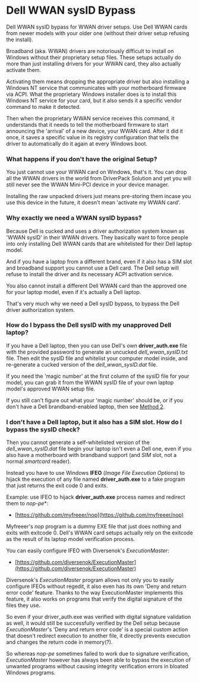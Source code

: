 # Dell WWAN sysID Bypass
Dell WWAN sysID bypass for WWAN driver setups. Use Dell WWAN cards from newer models with your older one (without their driver setup refusing the install).

Broadband (aka. WWAN) drivers are notoriously difficult to install on Windows without their proprietary setup files.
These setups actually do more than just installing drivers for your WWAN card, they also actually activate them.

Activating them means dropping the appropriate driver but also installing a Windows NT service that communicates with your motherboard firmware via ACPI.
What the proprietary Windows installer does is to install this Windows NT service for your card, but it also sends it a specific vendor command to make it detected.

Then when the proprietary WWAN service receives this command, it understands that it needs to tell the motherboard firmware to start announcing the 'arrival' of a new device, your WWAN card.
After it did it once, it saves a specific value in its registry configuration that tells the driver to automatically do it again at every Windows boot.

### What happens if you don't have the original Setup?
You just cannot use your WWAN card on Windows, that's it.
You can drop all the WWAN drivers in the world from DriverPack Solution and yet you will still never see the WWAN Mini-PCI device in your device manager.

Installing the raw unpacked drivers just means pre-storing them incase you use this device in the future, it doesn't mean 'activate my WWAN card'.

### Why exactly we need a WWAN sysID bypass?
Because Dell is cucked and uses a driver authorization system known as 'WWAN sysID' in their WWAN drivers.
They basically want to force people into only installing Dell WWAN cards that are whitelisted for their Dell laptop model.

And if you have a laptop from a different brand, even if it also has a SIM slot and broadband support you cannot use a Dell card.
The Dell setup will refuse to install the driver and its necessary ACPI activation service.

You also cannot install a different Dell WWAN card than the approved one for your laptop model, even if it's actually a Dell laptop.

That's very much why we need a Dell sysID bypass, to bypass the Dell driver authorization system.

### How do I bypass the Dell sysID with my unapproved Dell laptop?
If you have a Dell laptop, then you can use Dell's own **driver_auth.exe** file with the provided password to generate an uncucked *dell_wwan_sysID.txt* file.
Then edit the sysID file and whitelist your computer model inside, and re-generate a cucked version of the *dell_wwan_sysID.dat* file.

If you need the 'magic number' at the first column of the sysID file for your model, you can grab it from the WWAN sysID file of your own laptop model's approved WWAN setup file.

If you still can't figure out what your 'magic number' should be, or if you don't have a Dell brandband-enabled laptop, then see [Method 2](#i-dont-have-a-dell-laptop-but-it-also-has-a-sim-slot-how-do-i-bypass-the-sysid-check).

### I don't have a Dell laptop, but it also has a SIM slot. How do I bypass the sysID check?
Then you cannot generate a self-whitelisted version of the *dell_wwan_sysID.dat* file begin your laptop isn't even a Dell one, even if you also have a motherboard with brandband support (and *SIM* slot, not a normal *smartcard* reader).

Instead you have to use Windows **IFEO** (*Image File Execution Options*) to hijack the execution of any file named **driver_auth.exe** to a fake program that just returns the exit code 0 and exits.

Example: use IFEO to hijack **driver_auth.exe** process names and redirect them to *nop-pe**:
- [https://github.com/myfreeer/nop](https://github.com/myfreeer/nop)

Myfreeer's *nop* program is a dummy EXE file that just does nothing and exits with exitcode 0.
Dell's WWAN card setups actually rely on the exitcode as the result of its laptop model verification process.

You can easily configure IFEO with Diversenok's *ExecutionMaster*:
- [https://github.com/diversenok/ExecutionMaster](https://github.com/diversenok/ExecutionMaster)

Diversenok's *ExecutionMaster* program allows not only you to easily configure IFEOs without regedit, it also even has its own 'Deny and return error code' feature.
Thanks to the way ExecutionMaster implements this feature, it also works on programs that verify the digital signature of the files they use.

So even if your driver_auth.exe was verified with digital signature validation as well, it would still be successfully verified by the Dell setup because *ExecutionMaster*'s 'Deny and return error code' is a special custom action that doesn't redirect execution to another file, it directly prevents execution and changes the return code in memory(?).

So whereas *nop-pe* sometimes failed to work due to signature verification, *ExecutionMaster* however has always been able to bypass the execution of unwanted programs without causing integrity verification errors in bloated Windows programs.
